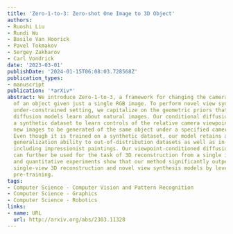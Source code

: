 ```yaml
---
title: 'Zero-1-to-3: Zero-shot One Image to 3D Object'
authors:
- Ruoshi Liu
- Rundi Wu
- Basile Van Hoorick
- Pavel Tokmakov
- Sergey Zakharov
- Carl Vondrick
date: '2023-03-01'
publishDate: '2024-01-15T06:08:03.728568Z'
publication_types:
- manuscript
publication: '*arXiv*'
abstract: We introduce Zero-1-to-3, a framework for changing the camera viewpoint
  of an object given just a single RGB image. To perform novel view synthesis in this
  under-constrained setting, we capitalize on the geometric priors that large-scale
  diffusion models learn about natural images. Our conditional diffusion model uses
  a synthetic dataset to learn controls of the relative camera viewpoint, which allow
  new images to be generated of the same object under a specified camera transformation.
  Even though it is trained on a synthetic dataset, our model retains a strong zero-shot
  generalization ability to out-of-distribution datasets as well as in-the-wild images,
  including impressionist paintings. Our viewpoint-conditioned diffusion approach
  can further be used for the task of 3D reconstruction from a single image. Qualitative
  and quantitative experiments show that our method significantly outperforms state-of-the-art
  single-view 3D reconstruction and novel view synthesis models by leveraging Internet-scale
  pre-training.
tags:
- Computer Science - Computer Vision and Pattern Recognition
- Computer Science - Graphics
- Computer Science - Robotics
links:
- name: URL
  url: http://arxiv.org/abs/2303.11328
---
```

